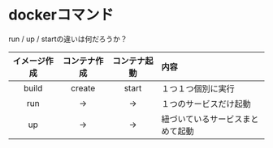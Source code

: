 # dockerコマンド

run / up / startの違いは何だろうか？

|イメージ作成|コンテナ作成|コンテナ起動|内容|
|:--:|:--:|:--:|:--|
|build|create|start|１つ１つ個別に実行|
|run|→|→|１つのサービスだけ起動|
|up|→|→|紐づいているサービスまとめて起動|

